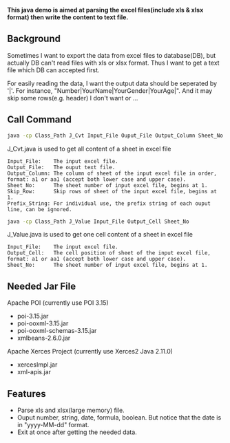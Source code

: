 **This java demo is aimed at parsing the excel files(include xls & xlsx format) then write the content to text file.**

## Background

Sometimes I want to export the data from excel files to database(DB), but actually DB can't read files with xls or xlsx format. Thus I want to get a text file which DB can accepted first.

For easily reading the data, I want the output data should be seperated by '|'. For instance, "Number|YourName|YourGender|YourAge|". And it may skip some rows(e.g. header) I don't want or ...


## Call Command

```bash
java -cp Class_Path J_Cvt Input_File Ouput_File Output_Column Sheet_No Skip_Row [Prefix_String]
```
J_Cvt.java is used to get all content of a sheet in excel file

```
Input_File:    The input excel file.
Output_File:   The ouput text file.
Output_Column: The column of sheet of the input excel file in order, format: a1 or aa1 (accept both lower case and upper case).
Sheet_No:      The sheet number of input excel file, begins at 1.
Skip_Row:      Skip rows of sheet of the input excel file, begins at 1.
Prefix_String: For individual use, the prefix string of each ouput line, can be ignored.
```

```bash
java -cp Class_Path J_Value Input_File Output_Cell Sheet_No
```
J_Value.java is used to get one cell  content of a sheet in excel file

```
Input_File:    The input excel file.
Output_Cell:   The cell position of sheet of the input excel file, format: a1 or aa1 (accept both lower case and upper case).
Sheet_No:      The sheet number of input excel file, begins at 1.
```

## Needed Jar File

Apache POI (currently use POI 3.15)

* poi-3.15.jar
* poi-ooxml-3.15.jar
* poi-ooxml-schemas-3.15.jar
* xmlbeans-2.6.0.jar

Apache Xerces Project (currently use Xerces2 Java 2.11.0)

* xercesImpl.jar
* xml-apis.jar


## Features

- Parse xls and xlsx(large memory) file.
- Ouput number, string, date, formula, boolean. But notice that the date is in "yyyy-MM-dd" format.
- Exit at once after getting the needed data.

